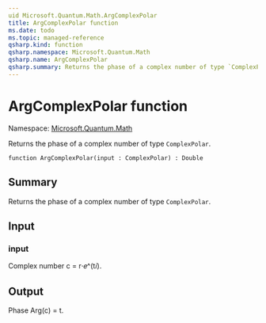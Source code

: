 ```yaml
---
uid Microsoft.Quantum.Math.ArgComplexPolar
title: ArgComplexPolar function
ms.date: todo
ms.topic: managed-reference
qsharp.kind: function
qsharp.namespace: Microsoft.Quantum.Math
qsharp.name: ArgComplexPolar
qsharp.summary: Returns the phase of a complex number of type `ComplexPolar`.
---
```


# ArgComplexPolar function

Namespace: [Microsoft.Quantum.Math](xref:Microsoft.Quantum.Math)

Returns the phase of a complex number of type `ComplexPolar`.
```qsharp
function ArgComplexPolar(input : ComplexPolar) : Double
```

## Summary
Returns the phase of a complex number of type `ComplexPolar`.

## Input
### input
Complex number c = r⋅𝑒^(t𝑖).

## Output
Phase Arg(c) = t.
